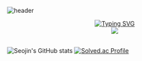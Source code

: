 ![header](https://capsule-render.vercel.app/api?type=waving&color=5D799A&height=300&section=header&text=Welcome!!%20🌱-nl-&desc=This%20is%20Seojin's%20github.%20&fontSize=70&descSize=20&theme=highcontrast&animation=fadeIn)

<p align="center">
    
<a href="https://github.com/drkostas">
    <img src="https://readme-typing-svg.demolab.com?font=Georgia&size=18&duration=2000&pause=100&multiline=true&width=500&height=80&lines=SeoJin+Lee;Researcher+%7C+bachelor+Student+%7C+Software+Engineer;Backend+%7C+Computer+Vision+%7C+Bots" alt="Typing SVG" />
</a>

<br>
    
<a href="https://github.com/drkostas">
    <img src="https://github-stats-alpha.vercel.app/api?username=SeoJin-L-ee&cc=22272e&tc=37BCF6&ic=fff&bc=0000">
</a>

<br>
<br>

</p>

![Seojin's GitHub stats](https://github-readme-stats.vercel.app/api?username=SeoJin-L-ee&show_icons=true&theme=radical)
[![Solved.ac Profile](http://mazassumnida.wtf/api/v2/generate_badge?boj=gwakamoli)](https://solved.ac/gwakamoli/)

<!--
**gwakamoli/gwakamoli** is a ✨ _special_ ✨ repository because its `README.md` (this file) appears on your GitHub profile.

Here are some ideas to get you started:

- 🔭 I’m currently working on ...
- 🌱 I’m currently learning ...
- 👯 I’m looking to collaborate on ...
- 🤔 I’m looking for help with ...
- 💬 Ask me about ...
- 📫 How to reach me: ...
- 😄 Pronouns: ...
- ⚡ Fun fact: ...
-->
